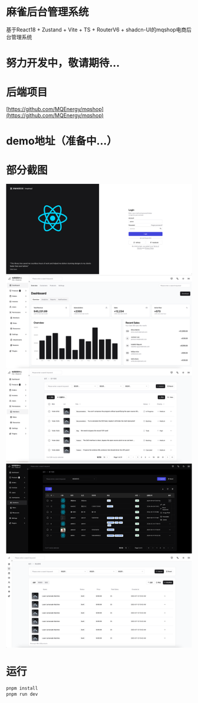 # 麻雀后台管理系统
基于React18 + Zustand + Vite + TS + RouterV6 + shadcn-UI的mqshop电商后台管理系统

# 努力开发中，敬请期待...

# 后端项目
[https://github.com/MQEnergy/mqshop](https://github.com/MQEnergy/mqshop)

# demo地址（准备中...）

# 部分截图
<p align="center" style="text-align: center">
<img src="screenshot/login.png" />
<img src="screenshot/dashboard.png" />
<img src="screenshot/list.png" />
<img src="screenshot/list1.png" />
<img src="screenshot/sider.png" />
</p>


# 运行
```shell
pnpm install
pnpm run dev
```
